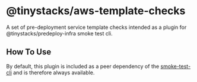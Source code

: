 # @tinystacks/aws-template-checks
A set of pre-deployment service template checks intended as a plugin for @tinystacks/predeploy-infra smoke test cli.

## How To Use
By default, this plugin is included as a peer dependency of the [smoke-test-cli]() and is therefore always available.